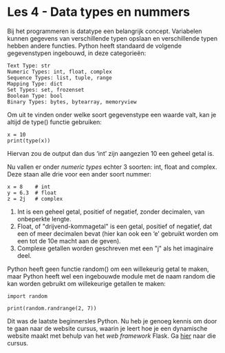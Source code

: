 # Les 4 - Data types en nummers

Bij het programmeren is datatype een belangrijk concept. Variabelen kunnen gegevens van verschillende typen opslaan en verschillende typen hebben andere functies. Python heeft standaard de volgende gegevenstypen ingebouwd, in deze categorieën:

<pre><code class="python">Text Type: str
Numeric Types: int, float, complex
Sequence Types: list, tuple, range
Mapping Type: dict
Set Types: set, frozenset
Boolean Type: bool
Binary Types: bytes, bytearray, memoryview</code></pre>

Om uit te vinden onder welke soort gegevenstype een waarde valt, kan je altijd de type() functie gebruiken: 

<pre><code class="python">x = 10
print(type(x))</code></pre>

Hiervan zou de output dan dus ‘int’ zijn aangezien 10 een geheel getal is.

Nu vallen er onder _numeric types_ echter 3 soorten: int, float and complex. Deze staan alle drie voor een ander soort nummer:

<pre><code class="python">x = 8    # int
y = 6.3  # float
z = 2j   # complex</code></pre>

1. Int is een geheel getal, positief of negatief, zonder decimalen, van onbeperkte lengte. 
2. Float, of "drijvend-kommagetal" is een getal, positief of negatief, dat een of meer decimalen bevat (hier kan ook een ‘e’ gebruikt worden om een tot de 10e macht aan de geven).
3. Complexe getallen worden geschreven met een "j" als het imaginaire deel.

Python heeft geen functie random() om een ​​willekeurig getal te maken, maar Python heeft wel een ingebouwde module met de naam random die kan worden gebruikt om willekeurige getallen te maken:

<pre><code class="python">import random

print(random.randrange(2, 7))</code></pre>

Dit was de laatste beginnersles Python. Nu heb je genoeg kennis om door te gaan naar de website cursus, waarin je leert hoe je een dynamische website maakt met behulp van het _web framework_ Flask. Ga <a href="/courses/website/">hier</a> naar die cursus.